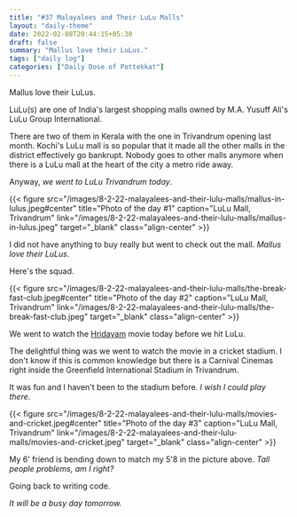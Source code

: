 ```yaml
---
title: "#37 Malayalees and Their LuLu Malls"
layout: "daily-theme"
date: 2022-02-08T20:44:15+05:30
draft: false
summary: "Mallus love their LuLus."
tags: ["daily log"]
categories: ["Daily Dose of Pottekkat"]
---
```


Mallus love their LuLus.

LuLu(s) are one of India's largest shopping malls owned by M.A. Yusuff Ali's LuLu Group International.

There are two of them in Kerala with the one in Trivandrum opening last month. Kochi's LuLu mall is so popular that it made all the other malls in the district effectively go bankrupt. Nobody goes to other malls anymore when there is a LuLu mall at the heart of the city a metro ride away.

Anyway, _we went to LuLu Trivandrum today_.

{{< figure src="/images/8-2-22-malayalees-and-their-lulu-malls/mallus-in-lulus.jpeg#center" title="Photo of the day #1" caption="LuLu Mall, Trivandrum" link="/images/8-2-22-malayalees-and-their-lulu-malls/mallus-in-lulus.jpeg" target="_blank" class="align-center" >}}

I did not have anything to buy really but went to check out the mall. _Mallus love their LuLus_.

Here's the squad.

{{< figure src="/images/8-2-22-malayalees-and-their-lulu-malls/the-break-fast-club.jpeg#center" title="Photo of the day #2" caption="LuLu Mall, Trivandrum" link="/images/8-2-22-malayalees-and-their-lulu-malls/the-break-fast-club.jpeg" target="_blank" class="align-center" >}}

We went to watch the [Hridayam](https://en.wikipedia.org/wiki/Hridayam) movie today before we hit LuLu.

The delightful thing was we went to watch the movie in a cricket stadium. I don't know if this is common knowledge but there is a Carnival Cinemas right inside the Greenfield International Stadium in Trivandrum.

It was fun and I haven't been to the stadium before. _I wish I could play there_.

{{< figure src="/images/8-2-22-malayalees-and-their-lulu-malls/movies-and-cricket.jpeg#center" title="Photo of the day #3" caption="LuLu Mall, Trivandrum" link="/images/8-2-22-malayalees-and-their-lulu-malls/movies-and-cricket.jpeg" target="_blank" class="align-center" >}}

My 6' friend is bending down to match my 5'8 in the picture above. _Tall people problems, am I right?_

Going back to writing code.

_It will be a busy day tomorrow._

